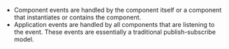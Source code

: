 * Component events are handled by the component itself or a component that instantiates or contains the component.
* Application events are handled by all components that are listening to the event. These events are essentially a traditional
publish-subscribe model.
